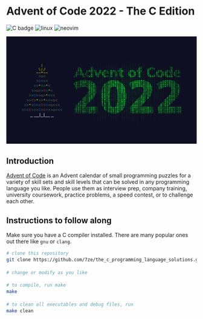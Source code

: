 # Advent of Code 2022 - The C Edition

![C badge](https://img.shields.io/badge/C-00599C?style=for-the-badge&logo=c&logoColor=white)
![linux](https://img.shields.io/badge/Linux-FCC624?style=for-the-badge&logo=linux&logoColor=black)
![neovim](https://img.shields.io/badge/NeoVim-%2357A143.svg?&style=for-the-badge&logo=neovim&logoColor=white)

<p align="center">
  <img src="./assets/advent_of_code_2022.png" alt="Advent of Code 2022"/>
</p>

## Introduction

[Advent of Code](https://adventofcode.com/2022) is an Advent calendar of small programming puzzles for a variety
of skill sets and skill levels that can be solved in any programming language
you like. People use them as interview prep, company training, university
coursework, practice problems, a speed contest, or to challenge each other.

## Instructions to follow along

Make sure you have a C compiler installed. There are many popular ones out
there like `gnu` or `clang`.

```sh
# clone this repository
git clone https://github.com/7ze/the_c_programming_language_solutions.git

# change or modify as you like

# to compile, run make
make

# to clean all executables and debug files, run
make clean
```
